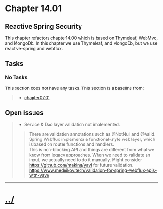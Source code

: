 # Chapter 14.01

## Reactive Spring Security
This chapter refactors chapter14.00 which is based on Thymeleaf, WebMvc, and MongoDb.
In this chapter we use Thymeleaf, and MongoDb, but we use reactive-spring and webflux.

## Tasks

### No Tasks
This section does not have any tasks.
This section is a baseline from:
> * [chapter07.01](../../chapter05/chapter05.02/README.md)


## Open issues

> * Service & Dao layer validation not implemented.
> > There are validation annotations such as @NotNull and @Valid.
> > Spring Webflux implements a functional-style web layer, which is based on router functions and handlers.  
> > This is non-blocking API and things are different from what we know from legacy approaches. When we need to validate an input, we actually need to do it manually.
> > Might consider https://github.com/making/yavi for future validation.
> > https://www.mednikov.tech/validation-for-spring-webflux-apis-with-yavi/

---

# [../](../)
